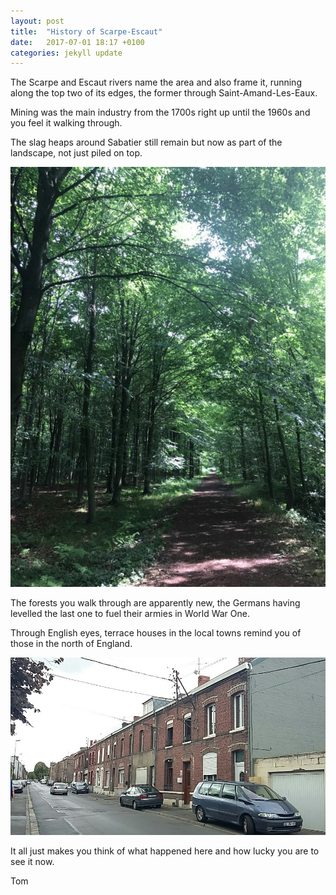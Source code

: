 ```yaml
---
layout: post
title:  "History of Scarpe-Escaut"
date:   2017-07-01 18:17 +0100
categories: jekyll update
---
```

The Scarpe and Escaut rivers name the area and also frame it, running along the top two of its edges, the former through Saint-Amand-Les-Eaux.

Mining was the main industry from the 1700s right up until the 1960s and you feel it walking through.

The slag heaps around Sabatier still remain but now as part of the landscape, not just piled on top.

![A path through the scarpe-escaut forest shaded by the treetops](https://github.com/tombye/trexit/raw/gh-pages/assets/images/scarpe-escaut-forest.jpg)

The forests you walk through are apparently new, the Germans having levelled the last one to fuel their armies in World War One.

Through English eyes, terrace houses in the local towns remind you of those in the north of England.

![A terrace of houses in a town near Beuvrages](https://github.com/tombye/trexit/raw/gh-pages/assets/images/street-of-terrace-houses.jpg)

It all just makes you think of what happened here and how lucky you are to see it now.

Tom
